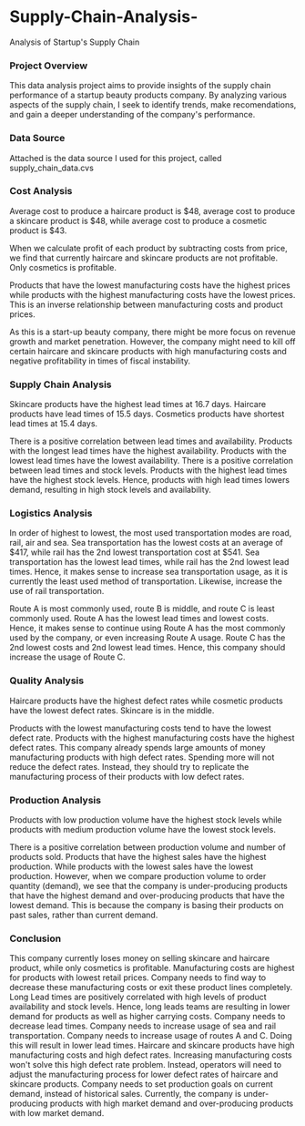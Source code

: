 # Supply-Chain-Analysis-
Analysis of Startup's Supply Chain

### Project Overview
This data analysis project aims to provide insights of the supply chain performance of a startup beauty products company. By analyzing various aspects of the supply chain, I seek to identify trends, make recomendations, and gain a deeper understanding of the company's performance.

### Data Source 
Attached is the data source I used for this project, called supply_chain_data.cvs


### Cost Analysis 

Average cost to produce a haircare product is $48, average cost to produce a skincare product is $48, while average cost to produce a cosmetic product is $43.
 
When we calculate profit of each product by subtracting costs from price, we find that currently haircare and skincare products are not profitable. Only cosmetics is profitable. 

Products that have the lowest manufacturing costs have the highest prices while products with the highest manufacturing costs have the lowest prices. This is an inverse relationship between manufacturing costs and product prices.

As this is a start-up beauty company, there might be more focus on revenue growth and market penetration. However, the company might need to kill off certain haircare and skincare products with high manufacturing costs and negative profitability in times of fiscal instability.

### Supply Chain Analysis 

Skincare products have the highest lead times at 16.7 days. Haircare products have lead times of 15.5 days. Cosmetics products have shortest lead times at 15.4 days. 

There is a positive correlation between lead times and availability. Products with the longest lead times have the highest availability. Products with the lowest lead times have the lowest availability. There is a positive correlation between lead times and stock levels. Products with the highest lead times have the highest stock levels. Hence, products with high lead times lowers demand, resulting in high stock levels and availability. 


### Logistics Analysis

In order of highest to lowest, the most used transportation modes are road, rail, air and sea.
Sea transportation has the lowest costs at an average of $417, while rail has the 2nd lowest transportation cost at $541.
Sea transportation has the lowest lead times, while rail has the 2nd lowest lead times. Hence, it makes sense to increase sea transportation usage, as it is currently the least used method of transportation. Likewise, increase the use of rail transportation.  

Route A is most commonly used, route B is middle, and route C is least commonly used. 
Route A has the lowest lead times and lowest costs. Hence, it makes sense to continue using Route A has the most commonly used by the company, or even increasing Route A usage. Route C has the 2nd lowest costs and 2nd lowest lead times. Hence, this company should increase the usage of Route C. 

### Quality Analysis 

Haircare products have the highest defect rates while cosmetic products have the lowest defect rates. Skincare is in the middle. 

Products with the lowest manufacturing costs tend to have the lowest defect rate. Products with the highest manufacturing costs have the highest defect rates. This company already spends large amounts of money manufacturing products with high defect rates. Spending more will not reduce the defect rates. Instead, they should try to replicate the manufacturing process of their products with low defect rates. 

### Production Analysis 

Products with low production volume have the highest stock levels while products with medium production volume have the lowest stock levels.

There is a positive correlation between production volume and number of products sold. Products that have the highest sales have the highest production. While products with the lowest sales have the lowest production.
However, when we compare production volume to order quantity (demand), we see that the company is under-producing products that have the highest demand and over-producing products that have the lowest demand. This is because the company is basing their products on past sales, rather than current demand. 

### Conclusion
This company currently loses money on selling skincare and haircare product, while only cosmetics is profitable.
Manufacturing costs are highest for products with lowest retail prices. Company needs to find way to decrease these manufacturing costs or exit these product lines completely. 
Long Lead times are positively correlated with high levels of product availability and stock levels. Hence, long leads teams are resulting in lower demand for products as well as higher carrying costs. Company needs to decrease lead times. 
Company needs to increase usage of sea and rail transportation. Company needs to increase usage of routes A and C. Doing this will result in lower lead times.
Haircare and skincare products have high manufacturing costs and high defect rates. Increasing manufacturing costs won't solve this high defect rate problem. Instead, operators will need to adjust the manufacturing process for lower defect rates of haircare and skincare products. 
Company needs to set production goals on current demand, instead of historical sales. Currently, the company is under-producing products with high market demand and over-producing products with low market demand.

